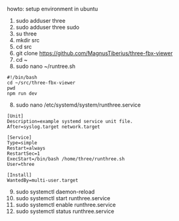 howto: setup environment in ubuntu

1. sudo adduser three
2. sudo adduser three sudo
3. su three
4. mkdir src
5. cd src
6. git clone https://github.com/MagnusTiberius/three-fbx-viewer
7. cd ~
8. sudo nano ~/runtree.sh
```
#!/bin/bash
cd ~/src/three-fbx-viewer
pwd
npm run dev
```
8. sudo nano /etc/systemd/system/runthree.service
```
[Unit]
Description=example systemd service unit file.
After=syslog.target network.target

[Service]
Type=simple
Restart=always
RestartSec=1
ExecStart=/bin/bash /home/three/runthree.sh
User=three

[Install]
WantedBy=multi-user.target
```
9. sudo systemctl daemon-reload
10. sudo systemctl start runthree.service
11. sudo systemctl enable runthree.service
12. sudo systemctl status runthree.service
